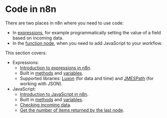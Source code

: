 # Code in n8n

There are two places in n8n where you need to use code:

* In [expressions](/code-examples/expressions/), for example programmatically setting the value of a field based on incoming data.
* In the [function node](/integrations/builtin/core-nodes/n8n-nodes-base.function/), when you need to add JavaScript to your workflow.

This section covers:

* Expressions:
    * [Introduction to expressions in n8n](/code-examples/expressions/).
    * Built in [methods](/code-examples/expressions/methods/) and [variables](/code-examples/expressions/variables/).
    * Supported libraries: [Luxon](/code-examples/expressions/luxon/) (for data and time) and [JMESPath](/code-examples/expressions/jmespath/) (for working with JSON).
* JavaScript:
    * [Introduction to JavaScript in n8n](/code-examples/javascript-functions/).
    * Built in [methods](/code-examples/javascript-functions/methods/) and [variables](/code-examples/javascript-functions/variables/).
    * [Checking incoming data](/code-examples/javascript-functions/check-incoming-data/).
    * [Get the number of items returned by the last node](/code-examples/javascript-functions/number-items-last-node/).
